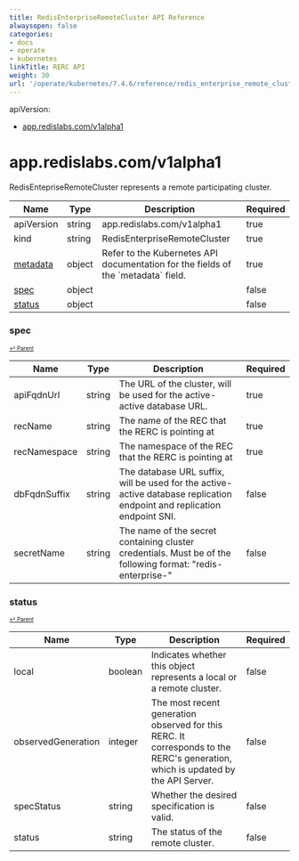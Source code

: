```yaml
---
title: RedisEnterpriseRemoteCluster API Reference
alwaysopen: false
categories:
- docs
- operate
- kubernetes
linkTitle: RERC API
weight: 30
url: '/operate/kubernetes/7.4.6/reference/redis_enterprise_remote_cluster_api/'
---
```


apiVersion:


- [app.redislabs.com/v1alpha1](#appredislabscomv1alpha1)




# app.redislabs.com/v1alpha1




RedisEntepriseRemoteCluster represents a remote participating cluster.

<table>
    <thead>
        <tr>
            <th>Name</th>
            <th>Type</th>
            <th>Description</th>
            <th>Required</th>
        </tr>
    </thead>
    <tbody><tr>
      <td>apiVersion</td>
      <td>string</td>
      <td>app.redislabs.com/v1alpha1</td>
      <td>true</td>
      </tr>
      <tr>
      <td>kind</td>
      <td>string</td>
      <td>RedisEnterpriseRemoteCluster</td>
      <td>true</td>
      </tr>
      <tr>
      <td><a href="https://kubernetes.io/docs/reference/generated/kubernetes-api/v1.27/#objectmeta-v1-meta">metadata</a></td>
      <td>object</td>
      <td>Refer to the Kubernetes API documentation for the fields of the `metadata` field.</td>
      <td>true</td>
      </tr><tr>
        <td><a href="#spec">spec</a></td>
        <td>object</td>
        <td>
          <br/>
        </td>
        <td>false</td>
      </tr><tr>
        <td><a href="#status">status</a></td>
        <td>object</td>
        <td>
          <br/>
        </td>
        <td>false</td>
      </tr></tbody>
</table>


### spec
<sup><sup>[↩ Parent](#)</sup></sup>



<table>
    <thead>
        <tr>
            <th>Name</th>
            <th>Type</th>
            <th>Description</th>
            <th>Required</th>
        </tr>
    </thead>
    <tbody><tr>
        <td>apiFqdnUrl</td>
        <td>string</td>
        <td>
          The URL of the cluster, will be used for the active-active database URL.<br/>
        </td>
        <td>true</td>
      </tr><tr>
        <td>recName</td>
        <td>string</td>
        <td>
          The name of the REC that the RERC is pointing at<br/>
        </td>
        <td>true</td>
      </tr><tr>
        <td>recNamespace</td>
        <td>string</td>
        <td>
          The namespace of the REC that the RERC is pointing at<br/>
        </td>
        <td>true</td>
      </tr><tr>
        <td>dbFqdnSuffix</td>
        <td>string</td>
        <td>
          The database URL suffix, will be used for the active-active database replication endpoint and replication endpoint SNI.<br/>
        </td>
        <td>false</td>
      </tr><tr>
        <td>secretName</td>
        <td>string</td>
        <td>
          The name of the secret containing cluster credentials. Must be of the following format: "redis-enterprise-<RERC name>"<br/>
        </td>
        <td>false</td>
      </tr></tbody>
</table>


### status
<sup><sup>[↩ Parent](#)</sup></sup>



<table>
    <thead>
        <tr>
            <th>Name</th>
            <th>Type</th>
            <th>Description</th>
            <th>Required</th>
        </tr>
    </thead>
    <tbody><tr>
        <td>local</td>
        <td>boolean</td>
        <td>
          Indicates whether this object represents a local or a remote cluster.<br/>
        </td>
        <td>false</td>
      </tr><tr>
        <td>observedGeneration</td>
        <td>integer</td>
        <td>
          The most recent generation observed for this RERC. It corresponds to the RERC's generation, which is updated by the API Server.<br/>
        </td>
        <td>false</td>
      </tr><tr>
        <td>specStatus</td>
        <td>string</td>
        <td>
          Whether the desired specification is valid.<br/>
        </td>
        <td>false</td>
      </tr><tr>
        <td>status</td>
        <td>string</td>
        <td>
          The status of the remote cluster.<br/>
        </td>
        <td>false</td>
      </tr></tbody>
</table>
